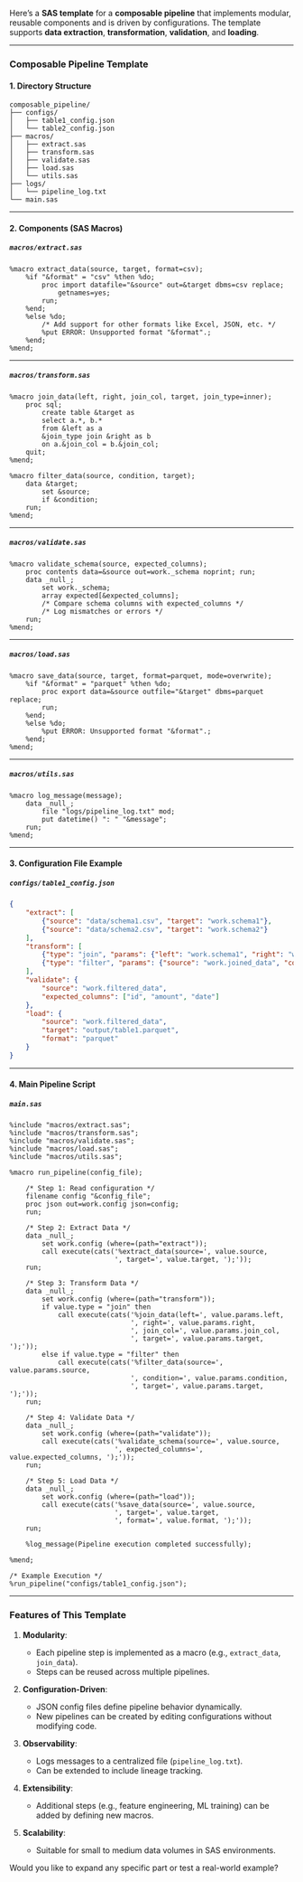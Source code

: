 Here’s a **SAS template** for a **composable pipeline** that implements modular, reusable components and is driven by configurations. The template supports **data extraction**, **transformation**, **validation**, and **loading**.

---

### **Composable Pipeline Template**

#### **1. Directory Structure**
```
composable_pipeline/
├── configs/
│   ├── table1_config.json
│   └── table2_config.json
├── macros/
│   ├── extract.sas
│   ├── transform.sas
│   ├── validate.sas
│   ├── load.sas
│   └── utils.sas
├── logs/
│   └── pipeline_log.txt
└── main.sas
```

---

#### **2. Components (SAS Macros)**

##### **`macros/extract.sas`**
```sas
%macro extract_data(source, target, format=csv);
    %if "&format" = "csv" %then %do;
        proc import datafile="&source" out=&target dbms=csv replace;
            getnames=yes;
        run;
    %end;
    %else %do;
        /* Add support for other formats like Excel, JSON, etc. */
        %put ERROR: Unsupported format "&format".;
    %end;
%mend;
```

---

##### **`macros/transform.sas`**
```sas
%macro join_data(left, right, join_col, target, join_type=inner);
    proc sql;
        create table &target as
        select a.*, b.*
        from &left as a
        &join_type join &right as b
        on a.&join_col = b.&join_col;
    quit;
%mend;

%macro filter_data(source, condition, target);
    data &target;
        set &source;
        if &condition;
    run;
%mend;
```

---

##### **`macros/validate.sas`**
```sas
%macro validate_schema(source, expected_columns);
    proc contents data=&source out=work._schema noprint; run;
    data _null_;
        set work._schema;
        array expected[&expected_columns];
        /* Compare schema columns with expected_columns */
        /* Log mismatches or errors */
    run;
%mend;
```

---

##### **`macros/load.sas`**
```sas
%macro save_data(source, target, format=parquet, mode=overwrite);
    %if "&format" = "parquet" %then %do;
        proc export data=&source outfile="&target" dbms=parquet replace;
        run;
    %end;
    %else %do;
        %put ERROR: Unsupported format "&format".;
    %end;
%mend;
```

---

##### **`macros/utils.sas`**
```sas
%macro log_message(message);
    data _null_;
        file "logs/pipeline_log.txt" mod;
        put datetime() ": " "&message";
    run;
%mend;
```

---

#### **3. Configuration File Example**

##### **`configs/table1_config.json`**
```json
{
    "extract": [
        {"source": "data/schema1.csv", "target": "work.schema1"},
        {"source": "data/schema2.csv", "target": "work.schema2"}
    ],
    "transform": [
        {"type": "join", "params": {"left": "work.schema1", "right": "work.schema2", "join_col": "id", "target": "work.joined_data"}},
        {"type": "filter", "params": {"source": "work.joined_data", "condition": "amount > 1000", "target": "work.filtered_data"}}
    ],
    "validate": {
        "source": "work.filtered_data",
        "expected_columns": ["id", "amount", "date"]
    },
    "load": {
        "source": "work.filtered_data",
        "target": "output/table1.parquet",
        "format": "parquet"
    }
}
```

---

#### **4. Main Pipeline Script**

##### **`main.sas`**
```sas
%include "macros/extract.sas";
%include "macros/transform.sas";
%include "macros/validate.sas";
%include "macros/load.sas";
%include "macros/utils.sas";

%macro run_pipeline(config_file);

    /* Step 1: Read configuration */
    filename config "&config_file";
    proc json out=work.config json=config;
    run;

    /* Step 2: Extract Data */
    data _null_;
        set work.config (where=(path="extract"));
        call execute(cats('%extract_data(source=', value.source, 
                          ', target=', value.target, ');'));
    run;

    /* Step 3: Transform Data */
    data _null_;
        set work.config (where=(path="transform"));
        if value.type = "join" then
            call execute(cats('%join_data(left=', value.params.left,
                              ', right=', value.params.right,
                              ', join_col=', value.params.join_col,
                              ', target=', value.params.target, ');'));
        else if value.type = "filter" then
            call execute(cats('%filter_data(source=', value.params.source,
                              ', condition=', value.params.condition,
                              ', target=', value.params.target, ');'));
    run;

    /* Step 4: Validate Data */
    data _null_;
        set work.config (where=(path="validate"));
        call execute(cats('%validate_schema(source=', value.source,
                          ', expected_columns=', value.expected_columns, ');'));
    run;

    /* Step 5: Load Data */
    data _null_;
        set work.config (where=(path="load"));
        call execute(cats('%save_data(source=', value.source,
                          ', target=', value.target,
                          ', format=', value.format, ');'));
    run;

    %log_message(Pipeline execution completed successfully);

%mend;

/* Example Execution */
%run_pipeline("configs/table1_config.json");
```

---

### **Features of This Template**
1. **Modularity**:
   - Each pipeline step is implemented as a macro (e.g., `extract_data`, `join_data`).
   - Steps can be reused across multiple pipelines.

2. **Configuration-Driven**:
   - JSON config files define pipeline behavior dynamically.
   - New pipelines can be created by editing configurations without modifying code.

3. **Observability**:
   - Logs messages to a centralized file (`pipeline_log.txt`).
   - Can be extended to include lineage tracking.

4. **Extensibility**:
   - Additional steps (e.g., feature engineering, ML training) can be added by defining new macros.

5. **Scalability**:
   - Suitable for small to medium data volumes in SAS environments.

Would you like to expand any specific part or test a real-world example?
